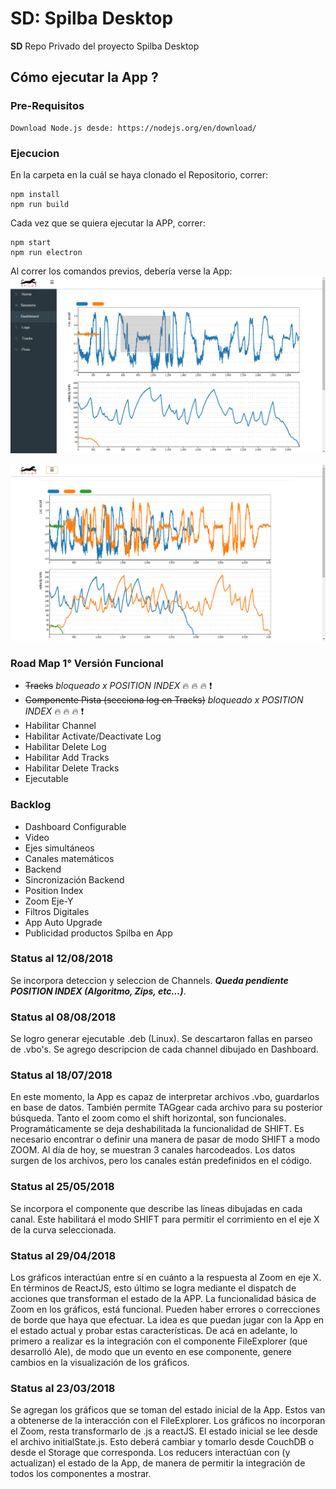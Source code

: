 # SD: Spilba Desktop


**SD** Repo Privado del proyecto Spilba Desktop


## Cómo ejecutar la App ?

### Pre-Requisitos

```
Download Node.js desde: https://nodejs.org/en/download/
```

### Ejecucion 
En la carpeta en la cuál se haya clonado el Repositorio, correr:

```
npm install
npm run build
```

Cada vez que se quiera ejecutar la APP, correr:

```
npm start
npm run electron
```

Al correr los comandos previos, debería verse la App:
![Captura de Pantalla APP Spilba](src/images/CAPTURA_SPILBA_4.png)

![Captura de Pantalla APP Spilba](src/images/CAPTURA_SPILBA_5.png)


### Road Map 1° Versión Funcional
- ~~Tracks~~ _bloqueado x POSITION INDEX_ :fire: :fire: :fire: :exclamation:
- ~~Componente Pista (secciona log en Tracks)~~  _bloqueado x POSITION INDEX_ :fire: :fire: :fire: :exclamation: 
- Habilitar Channel
- Habilitar Activate/Deactivate Log
- Habilitar Delete Log
- Habilitar Add Tracks
- Habilitar Delete Tracks
- Ejecutable

### Backlog
- Dashboard Configurable
- Video
- Ejes simultáneos
- Canales matemáticos
- Backend
- Sincronización Backend
- Position Index
- Zoom Eje-Y
- Filtros Digitales
- App Auto Upgrade
- Publicidad productos Spilba en App

### Status al 12/08/2018
Se incorpora deteccion y seleccion de Channels. **_Queda pendiente POSITION INDEX (Algoritmo, Zips, etc...)_**.

### Status al 08/08/2018
Se logro generar ejecutable .deb (Linux). Se descartaron fallas en parseo de .vbo's. Se agrego descripcion de cada channel dibujado en Dashboard.

### Status al 18/07/2018
En este momento, la App es capaz de interpretar archivos .vbo, guardarlos en base de datos. También permite TAGgear cada archivo para su posterior búsqueda. Tanto el zoom como el shift horizontal, son funcionales. Programáticamente se deja deshabilitada la funcionalidad de SHIFT. Es necesario encontrar o definir una manera de pasar de modo SHIFT a modo ZOOM. Al día de hoy, se muestran 3 canales harcodeados. Los datos surgen de los archivos, pero los canales están predefinidos en el código.

### Status al 25/05/2018
Se incorpora el componente que describe las líneas dibujadas en cada canal. Este habilitará el modo SHIFT para permitir el corrimiento en el eje X de la curva seleccionada.

### Status al 29/04/2018
Los gráficos interactúan entre sí en cuánto a la respuesta al Zoom en eje X. En términos de ReactJS, esto último se logra mediante el dispatch de acciones que transforman el estado de la APP. La funcionalidad básica de Zoom en los gráficos, está funcional. Pueden haber errores o correcciones de borde que haya que efectuar. La idea es que puedan jugar con la App en el estado actual y probar estas características. De acá en adelante, lo primero a realizar es la integración con el componente FileExplorer (que desarrolló Ale), de modo que un evento en ese componente, genere cambios en la visualización de los gráficos.


### Status al 23/03/2018 
Se agregan los gráficos que se toman del estado inicial de la App. Estos van a obtenerse de la interacción con el FileExplorer. 
Los gráficos no incorporan el Zoom, resta transformarlo de .js a reactJS. 
El estado inicial se lee desde el archivo initialState.js. Esto deberá cambiar y tomarlo desde CouchDB o desde el Storage que corresponda. 
Los reducers interactúan con (y actualizan) el estado de la App, de manera de permitir la integración de todos los componentes a mostrar.
